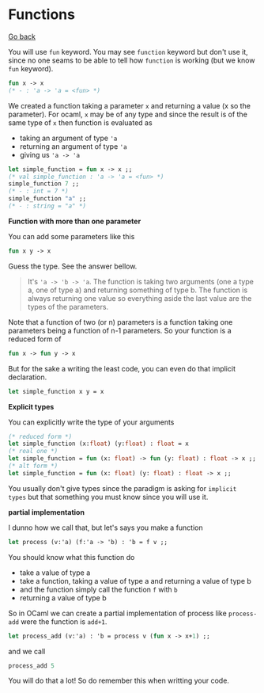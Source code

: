 # Functions

[Go back](..)

You will use ``fun`` keyword. You may see `function` keyword
but don't use it, since no one seams to be able to tell
how ``function`` is working (but we know `fun` keyword).

```ocaml
fun x -> x
(* - : 'a -> 'a = <fun> *)
```

We created a function taking a parameter ``x`` and returning
a value (x so the parameter). For ocaml, ``x`` may be of any
type and since the result is of the same type of ``x``
then function is evaluated as

* taking an argument of type ``'a``
* returning an argument of type ``'a``
* giving us ``'a -> 'a``

```ocaml
let simple_function = fun x -> x ;;
(* val simple_function : 'a -> 'a = <fun> *)
simple_function 7 ;;
(* - : int = 7 *)
simple_function "a" ;;
(* - : string = "a" *)
```

<div class="sr"></div>

**Function with more than one parameter**

You can add some parameters like this

```ocaml
fun x y -> x
```

Guess the type. See the answer bellow.

<blockquote class="spoiler">
It's <code>'a -> 'b -> 'a</code>. The function is taking
two arguments (one a type a, one of type a) and returning
something of type b. The function is always returning one
value so everything aside the last value are the types of
the parameters.
</blockquote>

Note that a function of two (or n) parameters is a function
taking one parameters being a function of n-1 parameters.
So your function is a reduced form of

```ocaml
fun x -> fun y -> x
```

But for the sake a writing the least code, you can even
do that implicit declaration.

```ocaml
let simple_function x y = x
```

<div class="sl"></div>

**Explicit types**

You can explicitly write the type of your arguments

```ocaml
(* reduced form *)
let simple_function (x:float) (y:float) : float = x
(* real one *)
let simple_function = fun (x: float) -> fun (y: float) : float -> x ;;
(* alt form *)
let simple_function = fun (x: float) (y: float) : float -> x ;;
```

You usually don't give types since the paradigm
is asking for ``implicit types`` but that something you
must know since you will use it.

<div class="sr"></div>

**partial implementation**

I dunno how we call that, but let's says you make a function

```ocaml
let process (v:'a) (f:'a -> 'b) : 'b = f v ;;
```

You should know what this function do

* take a value of type a
* take a function, taking a value of type a and returning a value of type b
* and the function simply call the function ``f`` with `b`
* returning a value of type b

So in OCaml we can create a partial implementation of
process like ``process-add`` were the function is `add+1`.

```ocaml
let process_add (v:'a) : 'b = process v (fun x -> x+1) ;;
```

and we call

```ocaml
process_add 5
```

You will do that a lot! So do remember this when writting
your code.

